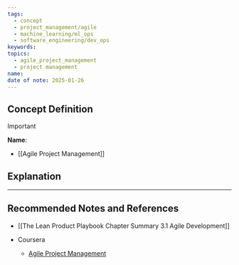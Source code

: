 ```yaml
---
tags:
  - concept
  - project_management/agile
  - machine_learning/ml_ops
  - software_engineering/dev_ops
keywords: 
topics:
  - agile_project_management
  - project management
name: 
date of note: 2025-01-26
---
```


## Concept Definition

>[!important]
>**Name**: 



- [[Agile Project Management]]


## Explanation




-----------
##  Recommended Notes and References


- [[The Lean Product Playbook Chapter Summary 3.1 Agile Development]]

- Coursera
	- [Agile Project Management](https://www.coursera.org/learn/agile-project-management/home/welcome)
